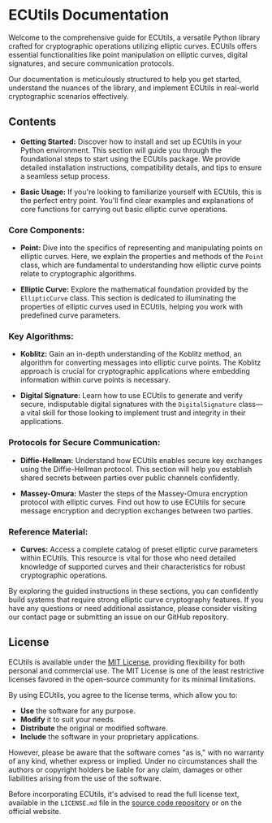 # ECUtils Documentation

Welcome to the comprehensive guide for ECUtils, a versatile Python library crafted for cryptographic operations utilizing elliptic curves. ECUtils offers essential functionalities like point manipulation on elliptic curves, digital signatures, and secure communication protocols.

Our documentation is meticulously structured to help you get started, understand the nuances of the library, and implement ECUtils in real-world cryptographic scenarios effectively.

## Contents

- **Getting Started:** Discover how to install and set up ECUtils in your Python environment. This section will guide you through the foundational steps to start using the ECUtils package. We provide detailed installation instructions, compatibility details, and tips to ensure a seamless setup process.

- **Basic Usage:** If you're looking to familiarize yourself with ECUtils, this is the perfect entry point. You'll find clear examples and explanations of core functions for carrying out basic elliptic curve operations.

### Core Components:

- **Point:** Dive into the specifics of representing and manipulating points on elliptic curves. Here, we explain the properties and methods of the `Point` class, which are fundamental to understanding how elliptic curve points relate to cryptographic algorithms.

- **Elliptic Curve:** Explore the mathematical foundation provided by the `EllipticCurve` class. This section is dedicated to illuminating the properties of elliptic curves used in ECUtils, helping you work with predefined curve parameters.

### Key Algorithms:

- **Koblitz:** Gain an in-depth understanding of the Koblitz method, an algorithm for converting messages into elliptic curve points. The Koblitz approach is crucial for cryptographic applications where embedding information within curve points is necessary.

- **Digital Signature:** Learn how to use ECUtils to generate and verify secure, indisputable digital signatures with the `DigitalSignature` class—a vital skill for those looking to implement trust and integrity in their applications.

### Protocols for Secure Communication:

- **Diffie-Hellman:** Understand how ECUtils enables secure key exchanges using the Diffie-Hellman protocol. This section will help you establish shared secrets between parties over public channels confidently.

- **Massey-Omura:** Master the steps of the Massey-Omura encryption protocol with elliptic curves. Find out how to use ECUtils for secure message encryption and decryption exchanges between two parties.

### Reference Material:

- **Curves:** Access a complete catalog of preset elliptic curve parameters within ECUtils. This resource is vital for those who need detailed knowledge of supported curves and their characteristics for robust cryptographic operations.

By exploring the guided instructions in these sections, you can confidently build systems that require strong elliptic curve cryptography features. If you have any questions or need additional assistance, please consider visiting our contact page or submitting an issue on our GitHub repository.

## License

ECUtils is available under the [MIT License](https://opensource.org/licenses/MIT), providing flexibility for both personal and commercial use. The MIT License is one of the least restrictive licenses favored in the open-source community for its minimal limitations.

By using ECUtils, you agree to the license terms, which allow you to:

- **Use** the software for any purpose.
- **Modify** it to suit your needs.
- **Distribute** the original or modified software.
- **Include** the software in your proprietary applications.

However, please be aware that the software comes "as is," with no warranty of any kind, whether express or implied. Under no circumstances shall the authors or copyright holders be liable for any claim, damages or other liabilities arising from the use of the software.

Before incorporating ECUtils, it's advised to read the full license text, available in the `LICENSE.md` file in the [source code repository](https://github.com/isakruas/ecutils/blob/master/LICENSE.md) or on the official website.